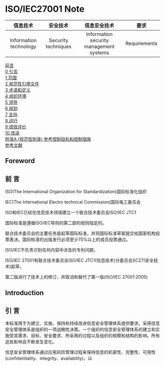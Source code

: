 # ISO/IEC27001 Note

信息技术|安全技术|信息安全技术|要求
:-:|:-:|:--:|:-:|
Information technology|Security techniques|Information security management systems|Requirements

[前言](#Foreword)  
[0 引言](#Introduction)  
[1 范围](#)  
[2 规范性引用文件](#)  
[3 术语和定义](#)  
[4 组织环境](#)  
[5 领导](#)  
[6 规划](#)  
[7 支持](#)  
[8 运行](#)  
[9 绩效评价](#)  
[10 改进](#)  
[附录A (规范性附录) 参考控制目标和控制措施](#)  
[参考文献](#)

## Foreword
## 前  言

ISO(The International Organization for Standardization)国际标准化组织  

IEC(The International Electro technical Commission)国际电工委员会  

ISO和IEC已经在信息技术领域建立一个联合技术委员会ISO/IEC JTC1  

国际标准是遵循ISO/IEC导则的第二部的规则指定的。  

联合技术委员会的主要任务是起草国际标准，并将国际标准草案提交给国家机构投票表决。国际标准的出版发行必须至少75%以上的成员投票通过。  

ISO/IEC不负责识别任何内容中涉及的专利问题。  

ISO/IEC 27001有联合技术委员会ISO/IEC JTC1(信息技术)分委员会SC27(安全技术)起草。  

第二版进行了技术上的修订，并取消和替代了第一版(ISO/IEC 27001:2005)  
  
## Introduction 
## 引  言  

本标准用于为建立、实施、保持和持续改进信息安全管理体系提供要求。采用信息安全管理体系是组织的一项战略性决策。一个组织的信息安全管理体系的建立和实施受其需求、目标、安全要求、所采用的过程以及组织的规模和结构的影响。所有这些影响会不断发生变化。  

信息安全管理体系通过应用风险管理过程来保持信息的机密性、完整性、可用性(confidentiality、integrity、availability)，以







